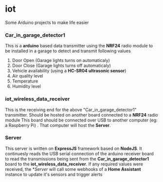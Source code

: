 
# iot

Some Arduino projects to make life easier

### Car_in_garage_detector1

This is a **arduino** based data transmitter using the **NRF24** radio module to be installed in a garage to detect and transmit following values

1. Door Open (Garage lights turns on automaticaly)
2. Door Close (Garage lights turns off automaticaly)
3. Vehicle availability (using a **HC-SR04 ultrasonic sensor**)
4. Air quality level
5. Temperature
6. Humidity level


### iot_wireless_data_receiver

This is the receiving end for the above "Car_in_garage_detector1" transmitter. Should be hosted on another board connected to a **NRF24** radio module
This board should be connected over USB to another computer (eg: a Raspberry Pi) . That computer will host the **Server**.

### Server

This server is written on **ExpressJS** framework based on **NodeJS**.
It continuesly reads the USB serial connection of the arduino receiver board to read the transmissions being sent from the **Car_in_garage_detector1** board to the **iot_wireless_data_receiver**.
If any required values were received, the **Server* will call some webhooks of a **Home Assistant** instance to update it's sensors and trigger alerts



